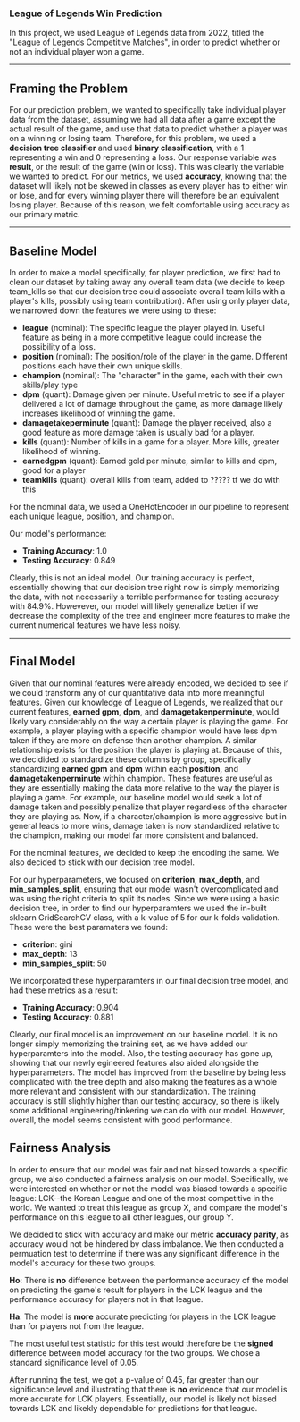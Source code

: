 ### League of Legends Win Prediction
In this project, we used League of Legends data from 2022, titled the "League of Legends Competitive Matches", in order to predict whether or not an individual player won a game.

---

## Framing the Problem ##
For our prediction problem, we wanted to specifically take individual player data from the dataset, assuming we had all data after a game except the actual result of the game, and use that data to predict whether a player was on a winning or losing team. Therefore, for this problem, we used a **decision tree classifier** and used **binary classification**, with a 1 representing a win and 0 representing a loss. Our response variable was **result**, or the result of the game (win or loss). This was clearly the variable we wanted to predict. For our metrics, we used **accuracy**, knowing that the dataset will likely not be skewed in classes as every player has to either win or lose, and for every winning player there will therefore be an equivalent losing player. Because of this reason, we felt comfortable using accuracy as our primary metric.

---

## Baseline Model ##
In order to make a model specifically, for player prediction, we first had to clean our dataset by taking away any overall team data (we decide to keep team_kills so that our decision tree could associate overall team kills with a player's kills, possibly using team contribution). After using only player data, we narrowed down the features we were using to these: 
- **league** (nominal): The specific league the player played in. Useful feature as being in a more competitive league could increase the possibility of a loss.
- **position** (nominal): The position/role of the player in the game. Different positions each have their own unique skills. 
- **champion** (nominal): The "character" in the game, each with their own skills/play type
- **dpm** (quant): Damage given per minute. Useful metric to see if a player delivered a lot of damage throughout the game, as more damage likely increases likelihood of winning the game.
- **damagetakeperminute** (quant): Damage the player received, also a good feature as more damage taken is usually bad for a player.
- **kills** (quant): Number of kills in a game for a player. More kills, greater likelihood of winning.
- **earnedgpm** (quant): Earned gold per minute, similar to kills and dpm, good for a player
- **teamkills** (quant): overall kills from team, added to ????? tf we do with this

For the nominal data, we used a OneHotEncoder in our pipeline to represent each unique league, position, and champion. 

Our model's performance:
- **Training Accuracy**: 1.0
- **Testing Accuracy**: 0.849

Clearly, this is not an ideal model. Our training accuracy is perfect, essentially showing that our decision tree right now is simply memorizing the data, with not necessarily a terrible performance for testing accuracy with 84.9%. Howevever, our model will likely generalize better if we decrease the complexity of the tree and engineer more features to make the current numerical features we have less noisy. 

---

## Final Model ##
Given that our nominal features were already encoded, we decided to see if we could transform any of our quantitative data into more meaningful features. Given our knowledge of League of Legends, we realized that our current features, **earned gpm**, **dpm**, and **damagetakenperminute**, would likely vary considerably on the way a certain player is playing the game. For example, a player playing with a specific champion would have less dpm taken if they are more on defense than another champion. A similar relationship exists for the position the player is playing at. Because of this, we decidided to standardize these columns by group, specifically standardizing **earned gpm** and **dpm** within each **position**, and **damagetakenperminute** within champion. These features are useful as they are essentially making the data more relative to the way the player is playing a game. For example, our baseline model would seek a lot of damage taken and possibly penalize that player regardless of the character they are playing as. Now, if a character/champion is more aggressive but in general leads to more wins, damage taken is now standardized relative to the champion, making our model far more consistent and balanced. 

For the nominal features, we decided to keep the encoding the same. We also decided to stick with our decision tree model. 

For our hyperparameters, we focused on **criterion**, **max_depth**, and **min_samples_split**, ensuring that our model wasn't overcomplicated and was using the right criteria to split its nodes. Since we were using a basic decision tree, in order to find our hyperparamters we used the in-built sklearn GridSearchCV class, with a k-value of 5 for our k-folds validation. These were the best paramaters we found: 
- **criterion**: gini
- **max_depth**: 13
- **min_samples_split**: 50

We incorporated these hyperparamters in our final decision tree model, and had these metrics as a result: 

- **Training Accuracy**: 0.904
- **Testing Accuracy**: 0.881

Clearly, our final model is an improvement on our baseline model. It is no longer simply memorizing the training set, as we have added our hyperparamters into the model. Also, the testing accuracy has gone up, showing that our newly egineered features also aided alongside the hyperparameters. The model has improved from the baseline by being less complicated with the tree depth and also making the features as a whole more relevant and consistent with our standardization. The training accuracy is still slightly higher than our testing accuracy, so there is likely some additional engineering/tinkering we can do with our model. However, overall, the model seems consistent with good performance. 

## Fairness Analysis ##
In order to ensure that our model was fair and not biased towards a specific group, we also conducted a fairness analysis on our model. Specifically, we were interested on whether or not the model was biased towards a specific league: LCK--the Korean League and one of the most competitive in the world. We wanted to treat this league as group X, and compare the model's performance on this league to all other leagues, our group Y.

We decided to stick with accuracy and make our metric **accuracy parity**, as accuracy would not be hindered by class imbalance. We then conducted a permuation test to determine if there was any significant difference in the model's accuracy for these two groups. 

**Ho**: There is **no** difference between the performance accuracy of the model on predicting the game's result for players in the LCK league and the performance accuracy for players not in that league.

**Ha**: The model is **more** accurate predicting for players in the LCK league than for players not from the league. 

The most useful test statistic for this test would therefore be the **signed** difference between model accuracy for the two groups. We chose a standard significance level of 0.05. 

After running the test, we got a p-value  of 0.45, far greater than our significance level and illustrating that there is **no** evidence that our model is more accurate for LCK players. Essentially, our model is likely not biased towards LCK and likekly dependable for predictions for that league. 
 




